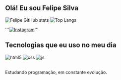 ## Olá! Eu sou Felipe Silva

![Felipe GitHub stats](https://github-readme-stats.vercel.app/api?username=felipeslv1&show_icons=true&theme=transparent)
![Top Langs](https://github-readme-stats.vercel.app/api/top-langs/?username=felipeslv1&hide_progress=true&theme=transparent)


'''[![Instagram](https://img.shields.io/badge/Instagram-E4405F?style=for-the-badge&logo=instagram&logoColor=white)](https://instagram.com/pfelipe.15)'''

## Tecnologias que eu uso no meu dia

<div style="display: inline_block">
  <img align="center" alt="html5" src="https://img.shields.io/badge/HTML5-E34F26?style=for-the-badge&logo=html5&logoColor=white" />
  <img align="center" alt="css" src="https://img.shields.io/badge/CSS3-1572B6?style=for-the-badge&logo=css3&logoColor=white" />
  <img align="center" alt="js" src="https://img.shields.io/badge/JavaScript-F7DF1E?style=for-the-badge&logo=javascript&logoColor=black" />
</div><br/>

Estudando programação, em constante evolução.
